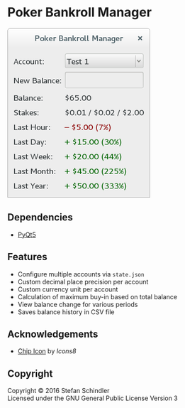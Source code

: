 # Poker Bankroll Manager
![screenshot](screenshot.png)

## Dependencies
* [PyQt5](https://www.riverbankcomputing.com/software/pyqt/intro)

## Features
* Configure multiple accounts via `state.json`
* Custom decimal place precision per account
* Custom currency unit per account
* Calculation of maximum buy-in based on total balance
* View balance change for various periods
* Saves balance history in CSV file

## Acknowledgements
* [Chip Icon](https://icons8.com/web-app/16428/chip) by *Icons8*

## Copyright
Copyright © 2016 Stefan Schindler  
Licensed under the GNU General Public License Version 3
